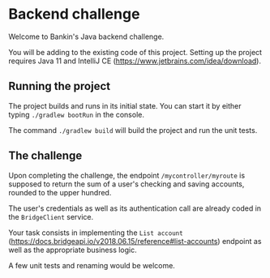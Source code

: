 # Backend challenge

Welcome to Bankin's Java backend challenge.

You will be adding to the existing code of this project. Setting up the project requires Java 11 and IntelliJ CE (https://www.jetbrains.com/idea/download).

## Running the project

The project builds and runs in its initial state. You can start it by either typing `./gradlew bootRun` in the console.

The command `./gradlew build` will build the project and run the unit tests.

## The challenge

Upon completing the challenge, the endpoint `/mycontroller/myroute` is supposed to return the sum of a user's checking and saving accounts, rounded to the upper hundred.

The user's credentials as well as its authentication call are already coded in the `BridgeClient` service. 

Your task consists in implementing the `List account` (https://docs.bridgeapi.io/v2018.06.15/reference#list-accounts) endpoint as well as the appropriate business logic.

A few unit tests and renaming would be welcome.
